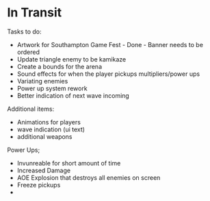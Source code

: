 # In Transit

Tasks to do:

- Artwork for Southampton Game Fest - Done - Banner needs to be ordered
- Update triangle enemy to be kamikaze
- Create a bounds for the arena
- Sound effects for when the player pickups multipliers/power ups
- Variating enemies
- Power up system rework
- Better indication of next wave incoming


Additional items:
- Animations for players
- wave indication (ui text)
- additional weapons

Power Ups;
- Invunreable for short amount of time
- Increased Damage
- AOE Explosion that destroys all enemies on screen
- Freeze pickups
-
